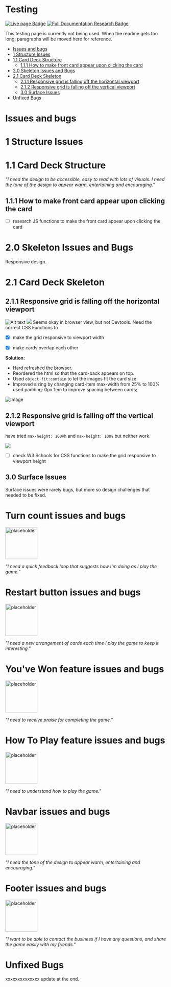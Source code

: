 # Testing <!-- omit in toc -->

[<img alt="Live page Badge" src="https://img.shields.io/badge/live_page-purple?logo=googlechrome&logoColor=white">](https://lmcrean.github.io/Hoverboard/) [<img alt="Full Documentation Research Badge" src="https://img.shields.io/badge/ReadMe-purple?logo=mdBook">](https://github.com/lmcrean/Hoverboard/blob/main/README.md)

This testing page is currently not being used. When the readme gets too long, paragraphs will be moved here for reference.

- [Issues and bugs](#issues-and-bugs)
- [1 Structure Issues](#1-structure-issues)
- [1.1 Card Deck Structure](#11-card-deck-structure)
  - [1.1.1 How to make front card appear upon clicking the card](#111-how-to-make-front-card-appear-upon-clicking-the-card)
- [2.0 Skeleton Issues and Bugs](#20-skeleton-issues-and-bugs)
- [2.1 Card Deck Skeleton](#21-card-deck-skeleton)
  - [2.1.1 Responsive grid is falling off the horizontal viewport](#211-responsive-grid-is-falling-off-the-horizontal-viewport)
  - [2.1.2 Responsive grid is falling off the vertical viewport](#212-responsive-grid-is-falling-off-the-vertical-viewport)
  - [3.0 Surface Issues](#30-surface-issues)
- [Unfixed Bugs](#unfixed-bugs)



# Issues and bugs

# 1 Structure Issues

# 1.1 Card Deck Structure
<i>"I need the design to be accessible, easy to read with lots of visuals. I need the tone of the design to appear warm, entertaining and encouraging."</i>

## 1.1.1 How to make front card appear upon clicking the card

- [ ] research JS functions to make the front card appear upon clicking the card




















# 2.0 Skeleton Issues and Bugs
Responsive design.

# 2.1 Card Deck Skeleton

## 2.1.1 Responsive grid is falling off the horizontal viewport 
![Alt text](assets/media/issues/image.png)
![](assets/media/issues/2023-08-12-15-40-14.png)
Seems okay in browser view, but not Devtools. Need the correct CSS Functions to

- [x] make the grid responsive to viewport width
- [x] make cards overlap each other


**Solution:**
- Hard refreshed the browser.
- Reordered the html so that the card-back appears on top.
- Used ```object-fit:contain``` to let the images fit the card size.
- Improved sizing by changing card-item max-width from 25% to 100%
used padding: 0px 1em to improve spacing between cards;


![image](https://github.com/lmcrean/Crocodile-Kingdom/assets/133490867/7a1a18e2-5314-4999-9704-49ffdfaf854f)

## 2.1.2 Responsive grid is falling off the vertical viewport
have tried ```max-height: 100vh``` and ```max-height: 100%``` but neither work.

![](assets/media/issues/2023-08-12-17-27-46.png)

- [ ] check W3 Schools for CSS functions to make the grid responsive to viewport height








































## 3.0 Surface Issues
Surface issues were rarely bugs, but more so design challenges that needed to be fixed.















































# Turn count  issues and bugs <!-- omit in toc -->
<img alt="placeholder" src="assets/media/documentation/placeholder.svg" width="100px">

<i>"I need a quick feedback loop that suggests how I'm doing as I play the game."</i>

# Restart button issues and bugs <!-- omit in toc -->
<img alt="placeholder" src="assets/media/documentation/placeholder.svg" width="100px">

<i>"I need a new arrangement of cards each time I play the game to keep it interesting."</i>

# You've Won feature issues and bugs <!-- omit in toc -->
<img alt="placeholder" src="assets/media/documentation/placeholder.svg" width="100px">

<i>"I need to receive praise for completing the game."</i>

# How To Play feature issues and bugs <!-- omit in toc -->
<img alt="placeholder" src="assets/media/documentation/placeholder.svg" width="100px">

<i>"I need to understand how to play the game."</i>

# Navbar issues and bugs <!-- omit in toc -->
<img alt="placeholder" src="assets/media/documentation/placeholder.svg" width="100px">

<i>"I need the tone of the design to appear warm, entertaining and encouraging."</i>

# Footer issues and bugs <!-- omit in toc -->
<img alt="placeholder" src="assets/media/documentation/placeholder.svg" width="100px">

<i>"I want to be able to contact the business if I have any questions, and share the game easily with my friends."</i>

# Unfixed Bugs

xxxxxxxxxxxxxx update at the end.

